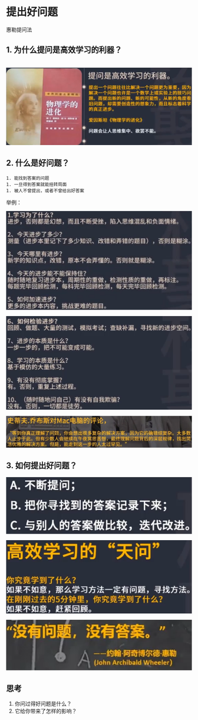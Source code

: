 # 提出好问题

惠勒提问法

## 1. 为什么提问是高效学习的利器？

​		![image-20220513145851966](resources/image-20220513145851966.png)





## 2. 什么是好问题？

	1. 能找到答案的问题
	1. 一旦得到答案就能扭转局面
	1. 被人不曾提出，或者不曾给出好答案

举例：

![image-20220513155918325](resources/image-20220513155918325.png)

![image-20220513160102939](resources/image-20220513160102939.png)

![image-20220513162540320](resources/image-20220513162540320.png)



## 3. 如何提出好问题？

![image-20220513162801101](resources/image-20220513162801101.png)



![image-20220513162818808](resources/image-20220513162818808.png)



![image-20220513162930230](resources/image-20220513162930230.png)



## 思考

1. 你问过得好问题是什么？
2. 它给你带来了怎样的影响？

